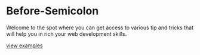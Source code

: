 # Before-Semicolon

Welcome to the spot where you can get access to various tip and tricks that will 
help you in rich your web development skills.

[view examples](https://ecorreia45.github.io/Before-Semicolon/)
